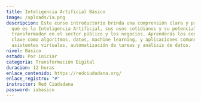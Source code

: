 ```yaml
---
title: Inteligencia Artificial Básico
image: /uploads/ia.png
descripcion: Este curso introductorio brinda una comprensión clara y práctica de
  qué es la Inteligencia Artificial, sus usos cotidianos y su potencial
  transformador en el sector público y los negocios. Aprenderás los conceptos
  clave como algoritmos, datos, machine learning, y aplicaciones comunes como
  asistentes virtuales, automatización de tareas y análisis de datos.
nivel: Básico
estado: Por iniciar
categoria: Transformación Digital
duracion: 12 horas
enlace_contenido: https://redciudadana.org/
enlace_registro: "#"
instructor: Red Ciudadana
password: iabasico
---
```

